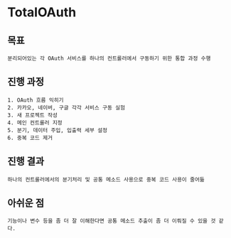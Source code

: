 # TotalOAuth

## 목표
```
분리되어있는 각 OAuth 서비스를 하나의 컨트롤러에서 구동하기 위한 통합 과정 수행
```

## 진행 과정
```
1. OAuth 흐름 익히기
2. 카카오, 네이버, 구글 각각 서비스 구동 실험
3. 새 프로젝트 작성
4. 메인 컨트롤러 지정
5. 분기, 데이터 주입, 입출력 세부 설정
6. 중복 코드 제거
```

## 진행 결과
```
하나의 컨트롤러에서의 분기처리 및 공통 메소드 사용으로 중복 코드 사용이 줄어듦
```


## 아쉬운 점
```
기능이나 변수 등을 좀 더 잘 이해한다면 공통 메소드 추출이 좀 더 이뤄질 수 있을 것 같다.
```
